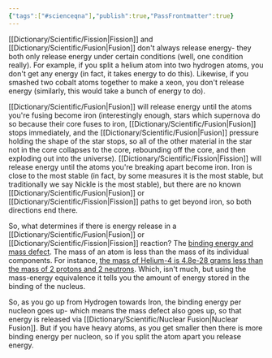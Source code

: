 ```yaml
---
{"tags":["#scienceqna"],"publish":true,"PassFrontmatter":true}
---
```


[[Dictionary/Scientific/Fission\|Fission]] and [[Dictionary/Scientific/Fusion\|Fusion]] don't always release energy- they both only release energy under certain conditions (well, one condition really). For example, if you split a helium atom into two hydrogen atoms, you don't get any energy (in fact, it takes energy to do this). Likewise, if you smashed two cobalt atoms together to make a xeon, you don't release energy (similarly, this would take a bunch of energy to do).

[[Dictionary/Scientific/Fusion\|Fusion]] will release energy until the atoms you're fusing become iron (interestingly enough, stars which supernova do so because their core fuses to iron, [[Dictionary/Scientific/Fusion\|Fusion]] stops immediately, and the [[Dictionary/Scientific/Fusion\|Fusion]] pressure holding the shape of the star stops, so all of the other material in the star not in the core collapses to the core, rebounding off the core, and then exploding out into the universe). [[Dictionary/Scientific/Fission\|Fission]] will release energy until the atoms you're breaking apart become iron. Iron is close to the most stable (in fact, by some measures it is the most stable, but traditionally we say Nickle is the most stable), but there are no known [[Dictionary/Scientific/Fusion\|Fusion]] or [[Dictionary/Scientific/Fission\|Fission]] paths to get beyond iron, so both directions end there.

So, what determines if there is energy release in a [[Dictionary/Scientific/Fusion\|Fusion]] or [[Dictionary/Scientific/Fission\|Fission]] reaction? The [binding energy and mass defect](https://en.wikipedia.org/wiki/Nuclear_binding_energy). The mass of an atom is less than the mass of its individual components. For instance, [the mass of Helium-4 is 4.8e-28 grams less than the mass of 2 protons and 2 neutrons](https://www.wolframalpha.com/input?i=%28Mass+He4%29+-+2*%28mass+of+proton+%2B+mass+of+neutron%29). Which, isn't much, but using the mass-energy equivalence it tells you the amount of energy stored in the binding of the nucleus.

So, as you go up from Hydrogen towards Iron, the binding energy per nucleon goes up- which means the mass defect also goes up, so that energy is released via [[Dictionary/Scientific/Nuclear Fusion\|Nuclear Fusion]]. But if you have heavy atoms, as you get smaller then there is more binding energy per nucleon, so if you split the atom apart you release energy.




